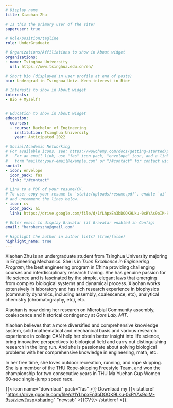 ```yaml
---
# Display name
title: Xiaohan Zhu

# Is this the primary user of the site?
superuser: true

# Role/position/tagline
role: UnderGraduate

# Organizations/Affiliations to show in About widget
organizations:
- name: Tsinghua University
  url: https://www.tsinghua.edu.cn/en/

# Short bio (displayed in user profile at end of posts)
bio: Undergrad in Tsinghua Univ. Keen interest in Bio+

# Interests to show in About widget
interests:
- Bio + Myself！


# Education to show in About widget
education:
  courses:
  - course: Bachelor of Engineering
    institution: Tsinghua University
    year: Anticipated 2022

# Social/Academic Networking
# For available icons, see: https://wowchemy.com/docs/getting-started/page-builder/#icons
#   For an email link, use "fas" icon pack, "envelope" icon, and a link in the
#   form "mailto:your-email@example.com" or "/#contact" for contact widget.
social:
- icon: envelope
  icon_pack: fas
  link: "/#contact"

# Link to a PDF of your resume/CV.
# To use: copy your resume to `static/uploads/resume.pdf`, enable `ai` icons in `params.toml`, 
# and uncomment the lines below.
- icon: cv
  icon_pack: ai
  link: https://drive.google.com/file/d/1YLhpxEn3bDOOK9Lku-0xRYAs9oIM-9ss/view?usp=sharing

# Enter email to display Gravatar (if Gravatar enabled in Config)
email: "haroherszhu@gmail.com"

# Highlight the author in author lists? (true/false)
highlight_name: true
---
```


Xiaohan Zhu is an undergraduate student from Tsinghua University majoring in Engineering Mechanics. She is in *Tsien Excellence in Engineering Program*, the best engineering program in China providing challenging courses and interdisciplinary research traning. She has genuine passion for life science and is fascinated by the simple, elegant laws that emerging from complex biological systems and dynamical process. Xiaohan works extensively in laboratory and has rich research experience in biophysics (community dynamics, including assembly, coalescence, etc), analytical chemistry (chromatography, etc), etc. 

Xiaohan is now doing her research on Microbial Community assembly, coalescence and historical contingency at *Gore Lab, MIT*. 

Xiaohan believes that a more diversified and comprehensive knowledge system, solid mathematical and mechanical basis and various research experience in college CAN help her obtain better insight into life science, bring innovative perspectives to biological field and carry out distinguishing research in the long run. And she is passionate about solving biological problems with her comprehensive knowledge in engineering, math, etc.

In her free time, she loves outdoor recreation, running, and rope skipping. She is a member of the THU Rope-skipping Freestyle Team, and won the championship for two consecutive years in THU Ma Yuehan Cup Women 60-sec single-jump speed race.


{{< icon name="download" pack="fas" >}} Download my {{< staticref "https://drive.google.com/file/d/1YLhpxEn3bDOOK9Lku-0xRYAs9oIM-9ss/view?usp=sharing" "newtab" >}}CV{{< /staticref >}}.
